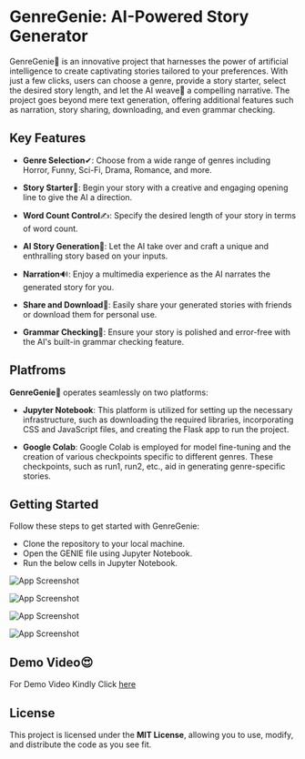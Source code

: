 
# GenreGenie: AI-Powered Story Generator

GenreGenie🧞 is an innovative project that harnesses the power of artificial intelligence to create captivating stories tailored to your preferences. With just a few clicks, users can choose a genre, provide a story starter, select the desired story length, and let the AI weave🧶 a compelling narrative. The project goes beyond mere text generation, offering additional features such as narration, story sharing, downloading, and even grammar checking.


## Key Features
* **Genre Selection**✔: Choose from a wide range of genres including Horror, Funny, Sci-Fi, Drama, Romance, and more.

* **Story Starter**📖: Begin your story with a creative and engaging opening line to give the AI a direction.

* **Word Count Control**✍: Specify the desired length of your story in terms of word count.

* **AI Story Generation**🤖: Let the AI take over and craft a unique and enthralling story based on your inputs.

* **Narration**🔊: Enjoy a multimedia experience as the AI narrates the generated story for you.

* **Share and Download**🔗: Easily share your generated stories with friends or download them for personal use.

* **Grammar Checking**📝: Ensure your story is polished and error-free with the AI's built-in grammar checking feature.
## Platfroms
**GenreGenie**🧞 operates seamlessly on two platforms:

* **Jupyter Notebook**: This platform is utilized for setting up the necessary infrastructure, such as downloading the required libraries, incorporating CSS and JavaScript files, and creating the Flask app to run the project.

* **Google Colab**: Google Colab is employed for model fine-tuning and the creation of various checkpoints specific to different genres. These checkpoints, such as run1, run2, etc., aid in generating genre-specific stories.
## Getting Started
Follow these steps to get started with GenreGenie:

* Clone the repository to your local machine.
* Open the GENIE file using Jupyter Notebook.
* Run the below cells in Jupyter Notebook.
  
![App Screenshot](https://i.ibb.co/sJXjdvz/image.png)

![App Screenshot](https://i.ibb.co/F6d2Scf/image.png)

![App Screenshot](https://i.ibb.co/DRgQrg7/image.png)

![App Screenshot](https://i.ibb.co/XjVPDy1/image.png)

## Demo Video😍
For Demo Video Kindly Click [here](https://drive.google.com/file/d/1dBCYxBKTmAGusuimPUU3H3zSuwfqUIkA/view?usp=sharing)

## License
This project is licensed under the **MIT License**, allowing you to use, modify, and distribute the code as you see fit.

